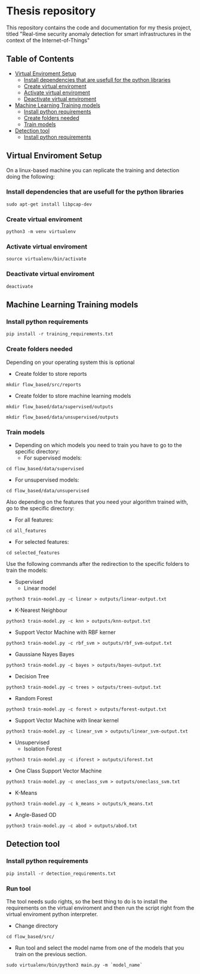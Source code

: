 # Thesis repository
This repository contains the code and documentation for my thesis project, titled "Real-time security anomaly detection for smart infrastructures in the context of the Internet-of-Things"

## Table of Contents
- [Virtual Enviroment Setup](#virtual-enviroment-setup)
  - [Install dependencies that are usefull for the python libraries](#install-dependencies-that-are-usefull-for-the-python-libraries)
  - [Create virtual enviroment](#create-virtual-enviroment)
  - [Activate virtual enviroment](#activate-virtual-enviroment)
  - [Deactivate virtual enviroment](#deactivate-virtual-enviroment)
- [Machine Learning Training models](#machine-learning-training-models)
  - [Install python requirements](#install-python-requirements)
  - [Create folders needed](#create-folders-needed)
  - [Train models](#train-models)
- [Detection tool](#detection-tool)
  - [Install python requirements](#install-python-requirements2)

## Virtual Enviroment Setup
On a linux-based machine you can replicate the training and detection doing the following:

### Install dependencies that are usefull for the python libraries
```
sudo apt-get install libpcap-dev
```
### Create virtual enviroment
```
python3 -m venv virtualenv
```
### Activate virtual enviroment
```
source virtualenv/bin/activate
```
### Deactivate virtual enviroment
```
deactivate
```

## Machine Learning Training models

### Install python requirements
```
pip install -r training_requirements.txt
```
### Create folders needed
Depending on your operating system this is optional
  - Create folder to store reports
```
mkdir flow_based/src/reports
```
  - Create folder to store machine learning models
```
mkdir flow_based/data/supervised/outputs
```
```
mkdir flow_based/data/unsupervised/outputs
```
### Train models
- Depending on which models you need to train you have to go to the specific directory:
  - For supervised models:
```
cd flow_based/data/supervised
```
  - For unsupervised models:
```
cd flow_based/data/unsupervised
```
Also depending on the features that you need your algorithm trained with, go to the specific directory:
  - For all features:
```
cd all_features
```
  - For selected features:

```
cd selected_features
```
Use the following commands after the redirection to the specific folders to train the models:
- Supervised
  - Linear model
```
python3 train-model.py -c linear > outputs/linear-output.txt
```
  - K-Nearest Neighbour
```
python3 train-model.py -c knn > outputs/knn-output.txt
```
  - Support Vector Machine with RBF kerner
```
python3 train-model.py -c rbf_svm > outputs/rbf_svm-output.txt
```
  - Gaussiane Nayes Bayes
```
python3 train-model.py -c bayes > outputs/bayes-output.txt
```
  - Decision Tree
```
python3 train-model.py -c trees > outputs/trees-output.txt
```
  - Random Forest
```
python3 train-model.py -c forest > outputs/forest-output.txt
```
  - Support Vector Machine with linear kernel
```
python3 train-model.py -c linear_svm > outputs/linear_svm-output.txt
```
- Unsupervised
  - Isolation Forest
```
python3 train-model.py -c iforest > outputs/iforest.txt
```
  - One Class Support Vector Machine
```
python3 train-model.py -c oneclass_svm > outputs/oneclass_svm.txt
```
  - K-Means
```
python3 train-model.py -c k_means > outputs/k_means.txt
```
  - Angle-Based OD
```
python3 train-model.py -c abod > outputs/abod.txt
```


## Detection tool

### Install python requirements
```
pip install -r detection_requirements.txt
```
### Run tool
The tool needs sudo rights, so the best thing to do is to install the requirements on the virtual enviroment and then run the script right from the virtual enviroment python interpreter.
- Change directory
```
cd flow_based/src/
```
- Run tool and select the model name from one of the models that you train on the previous section. 
```
sudo virtualenv/bin/python3 main.py -m `model_name`
```


